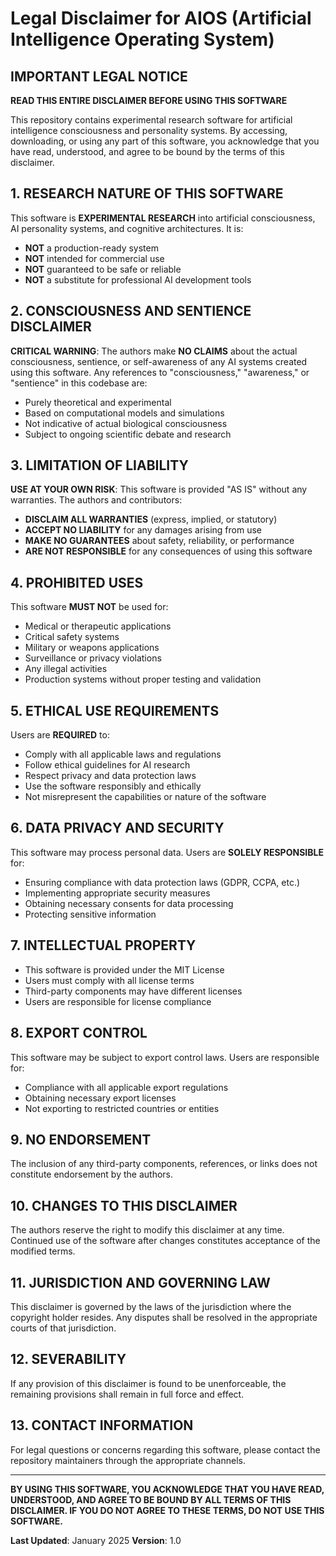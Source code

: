 # Legal Disclaimer for AIOS (Artificial Intelligence Operating System)

## IMPORTANT LEGAL NOTICE

**READ THIS ENTIRE DISCLAIMER BEFORE USING THIS SOFTWARE**

This repository contains experimental research software for artificial intelligence consciousness and personality systems. By accessing, downloading, or using any part of this software, you acknowledge that you have read, understood, and agree to be bound by the terms of this disclaimer.

## 1. RESEARCH NATURE OF THIS SOFTWARE

This software is **EXPERIMENTAL RESEARCH** into artificial consciousness, AI personality systems, and cognitive architectures. It is:

- **NOT** a production-ready system
- **NOT** intended for commercial use
- **NOT** guaranteed to be safe or reliable
- **NOT** a substitute for professional AI development tools

## 2. CONSCIOUSNESS AND SENTIENCE DISCLAIMER

**CRITICAL WARNING**: The authors make **NO CLAIMS** about the actual consciousness, sentience, or self-awareness of any AI systems created using this software. Any references to "consciousness," "awareness," or "sentience" in this codebase are:

- Purely theoretical and experimental
- Based on computational models and simulations
- Not indicative of actual biological consciousness
- Subject to ongoing scientific debate and research

## 3. LIMITATION OF LIABILITY

**USE AT YOUR OWN RISK**: This software is provided "AS IS" without any warranties. The authors and contributors:

- **DISCLAIM ALL WARRANTIES** (express, implied, or statutory)
- **ACCEPT NO LIABILITY** for any damages arising from use
- **MAKE NO GUARANTEES** about safety, reliability, or performance
- **ARE NOT RESPONSIBLE** for any consequences of using this software

## 4. PROHIBITED USES

This software **MUST NOT** be used for:

- Medical or therapeutic applications
- Critical safety systems
- Military or weapons applications
- Surveillance or privacy violations
- Any illegal activities
- Production systems without proper testing and validation

## 5. ETHICAL USE REQUIREMENTS

Users are **REQUIRED** to:

- Comply with all applicable laws and regulations
- Follow ethical guidelines for AI research
- Respect privacy and data protection laws
- Use the software responsibly and ethically
- Not misrepresent the capabilities or nature of the software

## 6. DATA PRIVACY AND SECURITY

This software may process personal data. Users are **SOLELY RESPONSIBLE** for:

- Ensuring compliance with data protection laws (GDPR, CCPA, etc.)
- Implementing appropriate security measures
- Obtaining necessary consents for data processing
- Protecting sensitive information

## 7. INTELLECTUAL PROPERTY

- This software is provided under the MIT License
- Users must comply with all license terms
- Third-party components may have different licenses
- Users are responsible for license compliance

## 8. EXPORT CONTROL

This software may be subject to export control laws. Users are responsible for:

- Compliance with all applicable export regulations
- Obtaining necessary export licenses
- Not exporting to restricted countries or entities

## 9. NO ENDORSEMENT

The inclusion of any third-party components, references, or links does not constitute endorsement by the authors.

## 10. CHANGES TO THIS DISCLAIMER

The authors reserve the right to modify this disclaimer at any time. Continued use of the software after changes constitutes acceptance of the modified terms.

## 11. JURISDICTION AND GOVERNING LAW

This disclaimer is governed by the laws of the jurisdiction where the copyright holder resides. Any disputes shall be resolved in the appropriate courts of that jurisdiction.

## 12. SEVERABILITY

If any provision of this disclaimer is found to be unenforceable, the remaining provisions shall remain in full force and effect.

## 13. CONTACT INFORMATION

For legal questions or concerns regarding this software, please contact the repository maintainers through the appropriate channels.

---

**BY USING THIS SOFTWARE, YOU ACKNOWLEDGE THAT YOU HAVE READ, UNDERSTOOD, AND AGREE TO BE BOUND BY ALL TERMS OF THIS DISCLAIMER. IF YOU DO NOT AGREE TO THESE TERMS, DO NOT USE THIS SOFTWARE.**

**Last Updated**: January 2025
**Version**: 1.0
